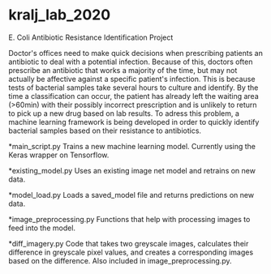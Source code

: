 # kralj_lab_2020
E. Coli Antibiotic Resistance Identification Project

Doctor's offices need to make quick decisions when prescribing patients an antibiotic to deal with a potential infection. 
Because of this, doctors often prescribe an antibiotic that works a majority of the time, but may not actually be affective
against a specific patient's infection. 
This is because tests of bacterial samples take several hours to culture and identify.
By the time a classification can occur, the patient has already left the waiting area (>60min) with their possibly incorrect prescription and is unlikely to return to pick up a new drug based on lab results. 
To adress this problem, a machine learning framework is being developed in order to quickly identify bacterial samples based on their resistance to antibiotics. 


*main_script.py
  Trains a new machine learning model. Currently using the Keras wrapper on Tensorflow.

*existing_model.py
  Uses an existing image net model and retrains on new data.

*model_load.py
  Loads a saved_model file and returns predictions on new data.
  
*image_preprocessing.py
  Functions that help with processing images to feed into the model.
  
*diff_imagery.py
  Code that takes two greyscale images, calculates their difference in greyscale pixel values, and creates a corresponding images based on the difference. Also included in image_preprocessing.py.
